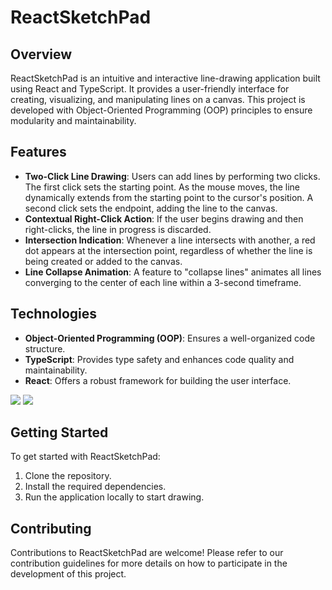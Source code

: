 # ReactSketchPad

## Overview

ReactSketchPad is an intuitive and interactive line-drawing application built using React and TypeScript. It provides a user-friendly interface for creating, visualizing, and manipulating lines on a canvas. This project is developed with Object-Oriented Programming (OOP) principles to ensure modularity and maintainability.

## Features

- **Two-Click Line Drawing**: Users can add lines by performing two clicks. The first click sets the starting point. As the mouse moves, the line dynamically extends from the starting point to the cursor's position. A second click sets the endpoint, adding the line to the canvas.
- **Contextual Right-Click Action**: If the user begins drawing and then right-clicks, the line in progress is discarded.
- **Intersection Indication**: Whenever a line intersects with another, a red dot appears at the intersection point, regardless of whether the line is being created or added to the canvas.
- **Line Collapse Animation**: A feature to "collapse lines" animates all lines converging to the center of each line within a 3-second timeframe.

## Technologies

- **Object-Oriented Programming (OOP)**: Ensures a well-organized code structure.
- **TypeScript**: Provides type safety and enhances code quality and maintainability.
- **React**: Offers a robust framework for building the user interface.

<img src="https://res.cloudinary.com/dgyor8x0z/image/upload/v1700573059/react-sketch-pad-screenshot-2.png">
<img src="https://res.cloudinary.com/dgyor8x0z/image/upload/v1700573059/react-sketch-pad-screenshot-1.png">

## Getting Started

To get started with ReactSketchPad:

1. Clone the repository.
2. Install the required dependencies.
3. Run the application locally to start drawing.

## Contributing

Contributions to ReactSketchPad are welcome! Please refer to our contribution guidelines for more details on how to participate in the development of this project.

